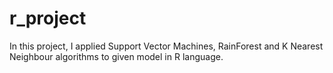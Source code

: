 # r_project

In this project, I applied Support Vector Machines, RainForest and K Nearest Neighbour algorithms to given model in R language.
